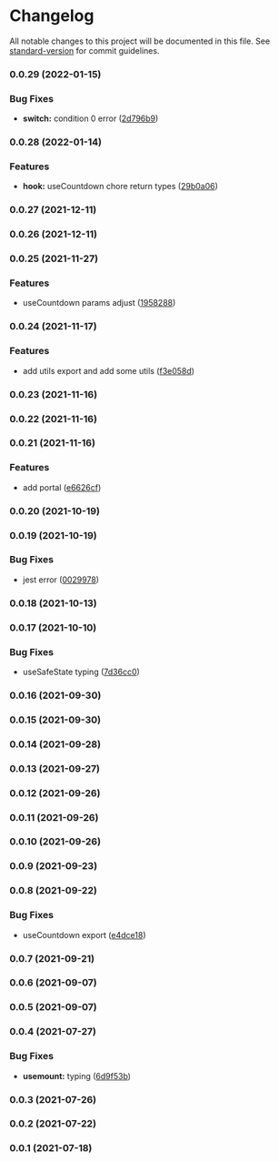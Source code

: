 # Changelog

All notable changes to this project will be documented in this file. See [standard-version](https://github.com/conventional-changelog/standard-version) for commit guidelines.

### 0.0.29 (2022-01-15)


### Bug Fixes

* **switch:** condition 0 error ([2d796b9](https://github.com/planjs/react-utils/commit/2d796b9262ccca871c8c15cea31e7bb23c5c317a))

### 0.0.28 (2022-01-14)


### Features

* **hook:** useCountdown chore return types ([29b0a06](https://github.com/planjs/react-utils/commit/29b0a069685ea881f716626a85b384d853659ce9))

### 0.0.27 (2021-12-11)

### 0.0.26 (2021-12-11)

### 0.0.25 (2021-11-27)


### Features

* useCountdown params adjust ([1958288](https://github.com/planjs/react-utils/commit/19582889741068fe90914c5f4e4ef0afb3693743))

### 0.0.24 (2021-11-17)


### Features

* add utils export and add some utils ([f3e058d](https://github.com/planjs/react-utils/commit/f3e058d7cfd6fc3fa8d157e1f7765c91fd2d74b0))

### 0.0.23 (2021-11-16)

### 0.0.22 (2021-11-16)

### 0.0.21 (2021-11-16)


### Features

* add portal ([e6626cf](https://github.com/planjs/react-utils/commit/e6626cf78bfcf2e20ae759b4df606ece4d075f6b))

### 0.0.20 (2021-10-19)

### 0.0.19 (2021-10-19)


### Bug Fixes

* jest error ([0029978](https://github.com/planjs/react-utils/commit/002997827b5e9243103ee7a82b8329463401cb43))

### 0.0.18 (2021-10-13)

### 0.0.17 (2021-10-10)


### Bug Fixes

* useSafeState typing ([7d36cc0](https://github.com/planjs/react-utils/commit/7d36cc08b01604843d03ca4c3c313b7c043da64f))

### 0.0.16 (2021-09-30)

### 0.0.15 (2021-09-30)

### 0.0.14 (2021-09-28)

### 0.0.13 (2021-09-27)

### 0.0.12 (2021-09-26)

### 0.0.11 (2021-09-26)

### 0.0.10 (2021-09-26)

### 0.0.9 (2021-09-23)

### 0.0.8 (2021-09-22)


### Bug Fixes

* useCountdown export ([e4dce18](https://github.com/planjs/react-utils/commit/e4dce180f69694af583a328bc7194da51c4a49bf))

### 0.0.7 (2021-09-21)

### 0.0.6 (2021-09-07)

### 0.0.5 (2021-09-07)

### 0.0.4 (2021-07-27)


### Bug Fixes

* **usemount:** typing ([6d9f53b](https://github.com/planjs/react-utils/commit/6d9f53b9345078ff12e2c9d2f81ccfde4287860c))

### 0.0.3 (2021-07-26)

### 0.0.2 (2021-07-22)

### 0.0.1 (2021-07-18)
